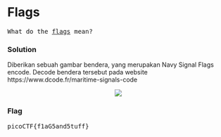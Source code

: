 <h1><b>Flags</h1></b>
<pre>
What do the <a href='https://2019shell1.picoctf.com/static/ae23b7df04365ab0213f0158c5b5d694/flag.png'>flags</a> mean?
</pre>
</b><h3>Solution</h3></b>
<p>Diberikan sebuah gambar bendera, yang merupakan Navy Signal Flags encode. Decode bendera tersebut pada website https://www.dcode.fr/maritime-signals-code</p>
<p align='center'>
<img src='https://github.com/enomarozi/Writeup-CTF_Online/blob/master/PicoCTF2019/Forensics/Images/flag_encod.jpg'>
</p>
</b><h3>Flag</h3></b>
<pre>
picoCTF{f1aG5and5tuff}
</pre>

